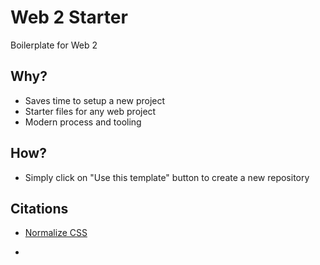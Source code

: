 # Web 2 Starter
Boilerplate for Web 2

## Why?
* Saves time to setup a new project
* Starter files for any web project
* Modern process and tooling

## How?
* Simply click on "Use this template" button to create a new repository

## Citations
* [Normalize CSS](https://necolas.github.io/normalize.css/)

* []()

